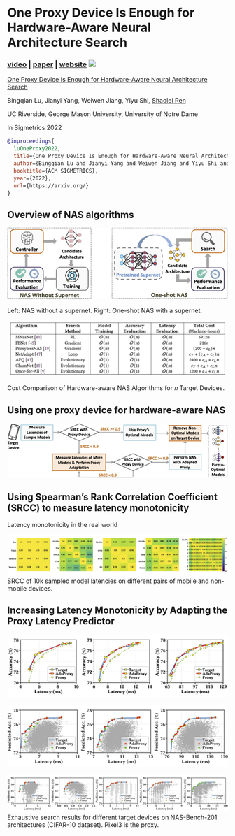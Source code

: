 # One Proxy Device Is Enough for Hardware-Aware Neural Architecture Search

### [video](https://youtu.be) | [paper](https://arxiv.org) | [website](https://ren-research.github.io/OneProxy/) [![](https://colab.research.google.com/assets/colab-badge.svg)](https://colab.research.google.com/github/Ren-Research/OneProxy/blob/main/example.ipynb)

[One Proxy Device Is Enough for Hardware-Aware Neural Architecture Search](https://arxiv.org/)

Bingqian Lu, Jianyi Yang, Weiwen Jiang, Yiyu Shi, [Shaolei Ren](https://intra.ece.ucr.edu/~sren/)

UC Riverside, George Mason University, University of Notre Dame

In Sigmetrics 2022

```BibTex
@inproceedings{
  luOneProxy2022,
  title={One Proxy Device Is Enough for Hardware-Aware Neural Architecture Search},
  author={Bingqian Lu and Jianyi Yang and Weiwen Jiang and Yiyu Shi and Shaolei Ren},
  booktitle={ACM SIGMETRICS},
  year={2022},
  url={https://arxiv.org/}
}
```


## Overview of NAS algorithms

![framework](./images/sota.jpg)

Left: NAS without a supernet. Right: One-shot NAS with a supernet.


![nas_cost_comparison](./images/nas_cost_comparison.jpg)

Cost Comparison of Hardware-aware NAS Algorithms for 𝑛 Target Devices.


## Using one proxy device for hardware-aware NAS

![flowchart](./images/flowchart.jpg)


## Using Spearman’s Rank Correlation Coefficient (SRCC) to measure latency monotonicity

Latency monotonicity in the real world

![heatmap](./images/heatmap1.jpg)
SRCC of 10k sampled model latencies on different pairs of mobile and non-mobile devices.


## Increasing Latency Monotonicity by Adapting the Proxy Latency Predictor

![ea_models](./images/ea_models.jpg)

![exhaustive_models](./images/exhaustive_models.jpg)

![rice_nasbench_cifar10](./images/rice_nasbench_cifar10.jpg)
Exhaustive search results for different target devices on NAS-Bench-201 architectures (CIFAR-10 dataset). Pixel3 is the proxy.

